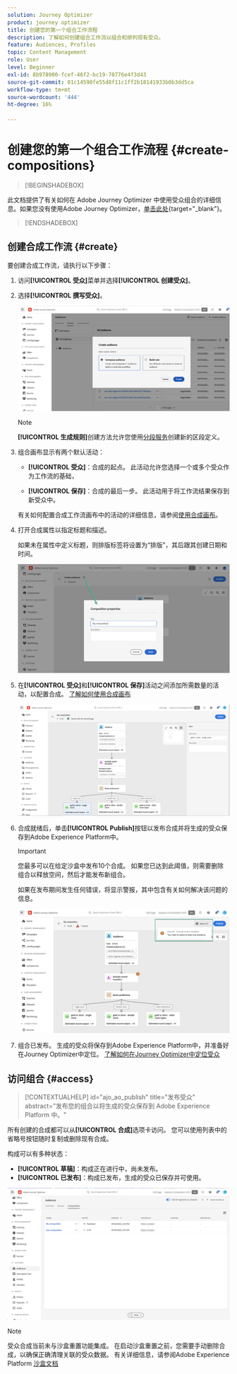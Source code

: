```yaml
---
solution: Journey Optimizer
product: journey optimizer
title: 创建您的第一个组合工作流程
description: 了解如何创建组合工作流以组合和排列现有受众。
feature: Audiences, Profiles
topic: Content Management
role: User
level: Beginner
exl-id: 8b978900-fcef-46f2-bc19-70776e4f3d43
source-git-commit: 01c14590fe55d8f11c1ff2b18141933b0b3dd5ca
workflow-type: tm+mt
source-wordcount: '444'
ht-degree: 16%

---
```


# 创建您的第一个组合工作流程 {#create-compositions}

>[!BEGINSHADEBOX]

此文档提供了有关如何在 Adobe Journey Optimizer 中使用受众组合的详细信息。如果您没有使用Adobe Journey Optimizer，[单击此处](https://experienceleague.adobe.com/docs/experience-platform/segmentation/ui/audience-composition.html?lang=zh-Hans){target="_blank"}。

>[!ENDSHADEBOX]

## 创建合成工作流 {#create}

要创建合成工作流，请执行以下步骤：

1. 访问&#x200B;**[!UICONTROL 受众]**&#x200B;菜单并选择&#x200B;**[!UICONTROL 创建受众]**。

1. 选择&#x200B;**[!UICONTROL 撰写受众]**。

   ![](assets/audiences-create.png)

   >[!NOTE]
   >
   >**[!UICONTROL 生成规则]**&#x200B;创建方法允许您使用[分段服务](https://experienceleague.adobe.com/docs/experience-platform/segmentation/ui/overview.html?lang=zh-Hans)创建新的区段定义。

1. 组合画布显示有两个默认活动：

   * **[!UICONTROL 受众]**：合成的起点。 此活动允许您选择一个或多个受众作为工作流的基础，

   * **[!UICONTROL 保存]**：合成的最后一步。 此活动用于将工作流结果保存到新受众中。

   有关如何配置合成工作流画布中的活动的详细信息，请参阅[使用合成画布](composition-canvas.md)。

1. 打开合成属性以指定标题和描述。

   如果未在属性中定义标题，则排版标签将设置为“排版”，其后跟其创建日期和时间。

   ![](assets/audiences-properties.png)

1. 在&#x200B;**[!UICONTROL 受众]**&#x200B;和&#x200B;**[!UICONTROL 保存]**&#x200B;活动之间添加所需数量的活动，以配置合成。 [了解如何使用合成画布](composition-canvas.md)

   ![](assets/audiences-publish.png)

1. 合成就绪后，单击&#x200B;**[!UICONTROL Publish]**&#x200B;按钮以发布合成并将生成的受众保存到Adobe Experience Platform中。

   >[!IMPORTANT]
   >
   >您最多可以在给定沙盒中发布10个合成。 如果您已达到此阈值，则需要删除组合以释放空间，然后才能发布新组合。

   如果在发布期间发生任何错误，将显示警报，其中包含有关如何解决该问题的信息。

   ![](assets/audiences-alerts.png)

1. 组合已发布。 生成的受众将保存到Adobe Experience Platform中，并准备好在Journey Optimizer中定位。 [了解如何在Journey Optimizer中定位受众](../audience/about-audiences.md#segments-in-journey-optimizer)

## 访问组合 {#access}

>[!CONTEXTUALHELP]
>id="ajo_ao_publish"
>title="发布受众"
>abstract="发布您的组合以将生成的受众保存到 Adobe Experience Platform 中。"

所有创建的合成都可以从&#x200B;**[!UICONTROL 合成]**&#x200B;选项卡访问。 您可以使用列表中的省略号按钮随时复制或删除现有合成。

构成可以有多种状态：

* **[!UICONTROL 草稿]**：构成正在进行中，尚未发布。
* **[!UICONTROL 已发布]**：构成已发布，生成的受众已保存并可使用。

![](assets/audiences-compositions.png)

>[!NOTE]
>
>受众合成当前未与沙盒重置功能集成。 在启动沙盒重置之前，您需要手动删除合成，以确保正确清理关联的受众数据。 有关详细信息，请参阅Adobe Experience Platform [沙盒文档](https://experienceleague.adobe.com/docs/experience-platform/sandbox/ui/user-guide.html#delete-audience-compositions)

